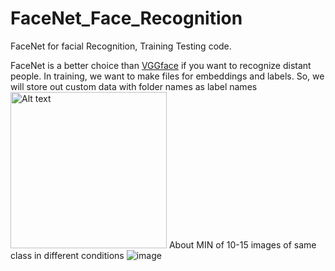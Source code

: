 # FaceNet_Face_Recognition
FaceNet for facial Recognition, Training Testing code.

FaceNet is a better choice than [VGGface](https://github.com/zetro-malik/VGG_Face_Recognition) if you want to recognize distant people.
In training, we want to make files for embeddings and labels. So, we will store out custom data with folder names as label names 
<img src="[image_url](https://user-images.githubusercontent.com/110400185/237055894-c385b64a-f610-42f1-8339-f49c48e223bc.png)" alt="Alt text" width="250" height="250">
About MIN of 10-15 images of same class in different conditions
![image](https://user-images.githubusercontent.com/110400185/237055894-c385b64a-f610-42f1-8339-f49c48e223bc.png=250x250)


